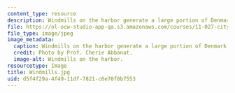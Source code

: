 ```yaml
---
content_type: resource
description: Windmills on the harbor generate a large portion of Denmark's energy.
file: https://ol-ocw-studio-app-qa.s3.amazonaws.com/courses/11-027-city-to-city-comparing-researching-and-writing-about-cities-spring-2006/d5f4f29a4f4911df7821c6e70f0b7553_Windmills.jpg
file_type: image/jpeg
image_metadata:
  caption: Windmills on the harbor generate a large portion of Denmark's energy.
  credit: Photo by Prof. Cherie Abbanat.
  image-alt: Windmills on the harbor.
resourcetype: Image
title: Windmills.jpg
uid: d5f4f29a-4f49-11df-7821-c6e70f0b7553
---
```

